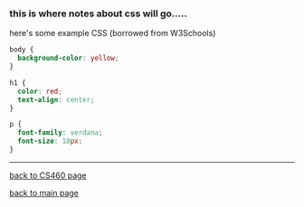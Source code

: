 ### this is where notes about css will go.....

here's some example CSS (borrowed from W3Schools)
```css
body {
  background-color: yellow;
}

h1 {
  color: red;
  text-align: center;
}

p {
  font-family: verdana;
  font-size: 18px;
}
```

---
[back to CS460 page](https://Stormy9.github.io/CS460/ "CS460 main page")   

[back to main page](https://Stormy9.github.io/ "main page")   
